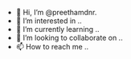 - 👋 Hi, I’m @preethamdnr.
- 👀 I’m interested in ..
- 🌱 I’m currently learning ..
- 💞️ I’m looking to collaborate on ..
- 📫 How to reach me ..
<!---
preethamdnr/preethamdnr is a ✨ special ✨ repository because its `README.md` (this file) appears on your GitHub profile.
You can click the Preview link to take a look at your changes.
--->
